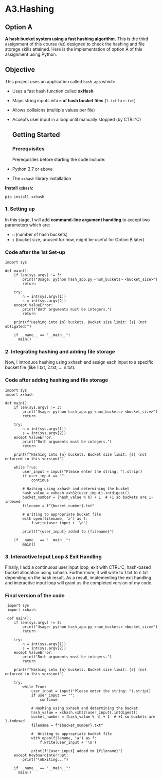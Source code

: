 # A3.Hashing
## Option A

**A hash bucket system using a fast hashing algorithm.** 
This is the third assignment of this course (`A3`) designed to check the hashing and file storage skills attained. Here is the implementation of option A of this assignment using Python.

## Objective

This project uses an application called `hash_app` which:

- Uses a fast hash function called **xxHash**
- Maps string inputs into **`n` of hash bucket files** (`1.txt` to `n.txt`)
- Allows collisions (multiple values per file)
- Accepts user input in a loop until manually stopped (by CTRL^C)

  ## Getting Started

  ### Prerequisites

  Prerequisites before starting the code include:

- Python 3.7 or above
- The `xxhash` library installation

**Install `xxhash`:**

```
pip install xxhash
```
### 1. Setting up

In this stage, I will add **command-line argument handling** to accept two parameters which are:
- `n` (number of hash buckets)
- `s` (bucket size, unused for now, might be useful for Option B later)

### **Code after the 1st Set-up**
```
import sys

def main():
    if len(sys.argv) != 3:
        print("Usage: python hash_app.py <num_buckets> <bucket_size>")
        return

    try:
        n = int(sys.argv[1])
        s = int(sys.argv[2])
    except ValueError:
        print("Both arguments must be integers.")
        return

    print(f"Hashing into {n} buckets. Bucket size limit: {s} (not obligated)")

    if __name__ == "__main__":
      main()
```
### 2. Integrating hashing and adding file storage

  Now, I introduce hashing using xxhash and assign each input to a specific bucket file (like 1.txt, 2.txt, ... n.txt).

### **Code after adding hashing and file storage**
```
import sys
import xxhash

def main():
    if len(sys.argv) != 3:
        print("Usage: python hash_app.py <num_buckets> <bucket_size>")
        return

    try:
        n = int(sys.argv[1])
        s = int(sys.argv[2])
    except ValueError:
        print("Both arguments must be integers.")
        return

    print(f"Hashing into {n} buckets. Bucket size limit: {s} (not enforced in this version)")

    while True:
        user_input = input("Please enter the string: ").strip()
        if user_input == "":
            continue

        # Hashing using xxhash and determining the bucket
        hash_value = xxhash.xxh32(user_input).intdigest()
        bucket_number = (hash_value % n) + 1  # +1 so buckets are 1-indexed
        filename = f"{bucket_number}.txt"

        # Writing to appropriate bucket file
        with open(filename, 'a') as f:
            f.write(user_input + '\n')

        print(f"{user_input} added to {filename}")

    if __name__ == "__main__":
        main()

```
### 3. Interactive Input Loop & Exit Handling

Finally, I add a continuous user input loop, exit with CTRL^C, hash-based bucket allocation using xxhash. 
Furthermore, it will write to 1.txt to n.txt depending on the hash result. As a result, implementing the exit handling and interactive input loop will grant us the completed version of my code.
### **Final version of the code**
```
 import sys
 import xxhash

 def main():
    if len(sys.argv) != 3:
        print("Usage: python hash_app.py <num_buckets> <bucket_size>")
        return

    try:
        n = int(sys.argv[1])
        s = int(sys.argv[2])
    except ValueError:
        print("Both arguments must be integers.")
        return

    print(f"Hashing into {n} buckets. Bucket size limit: {s} (not enforced in this version)")

    try:
        while True:
            user_input = input("Please enter the string: ").strip()
            if user_input == "":
                continue

            # Hashing using xxhash and determining the bucket
            hash_value = xxhash.xxh32(user_input).intdigest()
            bucket_number = (hash_value % n) + 1  # +1 so buckets are 1-indexed
            filename = f"{bucket_number}.txt"

            #  Writing to appropriate bucket file
            with open(filename, 'a') as f:
                f.write(user_input + '\n')

            print(f"{user_input} added to {filename}")
    except KeyboardInterrupt:
        print("\nExiting...")

    if __name__ == "__main__":
      main()
